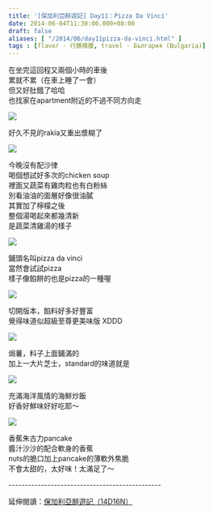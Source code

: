 ```yaml
---
title: '[保加利亞醉遊記] Day11：Pizza Da Vinci'
date: 2014-06-04T11:30:00.000+08:00
draft: false
aliases: [ "/2014/06/day11pizza-da-vinci.html" ]
tags : [flavor - 行膳積腹, travel - България (Bulgaria)]
---
```


在坐完這回程又兩個小時的車後  
累就不累（在車上睡了一會）  
但又好肚餓了哈哈  
也找家在apartment附近的不過不同方向走  

[![](https://3.bp.blogspot.com/-3ywF7jL0gy8/XDsgQZ0xyAI/AAAAAAAAFeo/wtjMV1o8HMkwg9Rd0qj5nF96vgsbgMMiACLcBGAs/s640/14138830540_8f0b00c07c_z.jpg)](https://3.bp.blogspot.com/-3ywF7jL0gy8/XDsgQZ0xyAI/AAAAAAAAFeo/wtjMV1o8HMkwg9Rd0qj5nF96vgsbgMMiACLcBGAs/s1600/14138830540_8f0b00c07c_z.jpg)

好久不見的rakia又重出漿糊了  

[![](https://2.bp.blogspot.com/-om8CtDVK3A4/XDsgW7NiKXI/AAAAAAAAFes/45h6bqrU5YEaH5DuyAe-kMtZ60n2cYbogCLcBGAs/s640/14138787588_7e638b409b_z.jpg)](https://2.bp.blogspot.com/-om8CtDVK3A4/XDsgW7NiKXI/AAAAAAAAFes/45h6bqrU5YEaH5DuyAe-kMtZ60n2cYbogCLcBGAs/s1600/14138787588_7e638b409b_z.jpg)

今晚沒有配沙律  
喝個想試好多次的chicken soup  
裡面又蔬菜有雞肉粒也有白粉絲  
別看油油的面層好像很油膩  
其實加了檸檬之後  
整個湯喝起來都幾清新  
是蔬菜清雞湯的樣子  

[![](https://1.bp.blogspot.com/-c5KqZGqzvv8/XDsgc0Y-PhI/AAAAAAAAFew/flVAYM0t8wUHobIFYA81r7A41w34qoXfQCLcBGAs/s640/14138787958_1252da4126_z.jpg)](https://1.bp.blogspot.com/-c5KqZGqzvv8/XDsgc0Y-PhI/AAAAAAAAFew/flVAYM0t8wUHobIFYA81r7A41w34qoXfQCLcBGAs/s1600/14138787958_1252da4126_z.jpg)

鋪頭名叫pizza da vinci  
當然會試試pizza  
樣子像餡餅的也是pizza的一種喔  

[![](https://1.bp.blogspot.com/-E6iat58YR9M/XDsgh2-P5DI/AAAAAAAAFe4/NM9zcrPKq4AXpwyApJWAIpiIZFa4FbxZgCLcBGAs/s640/14324769444_7e3057efa1_z.jpg)](https://1.bp.blogspot.com/-E6iat58YR9M/XDsgh2-P5DI/AAAAAAAAFe4/NM9zcrPKq4AXpwyApJWAIpiIZFa4FbxZgCLcBGAs/s1600/14324769444_7e3057efa1_z.jpg)

切開版本，餡料好多好豐富  
覺得味道似超級至尊更美味版 XDDD  

[![](https://4.bp.blogspot.com/-ryj_oavZS-E/XDsgmYwS8xI/AAAAAAAAFe8/v89aSMuBcZwD-041B-5xbpedYU4Bs4nmwCLcBGAs/s640/14322113331_5167a35130_z.jpg)](https://4.bp.blogspot.com/-ryj_oavZS-E/XDsgmYwS8xI/AAAAAAAAFe8/v89aSMuBcZwD-041B-5xbpedYU4Bs4nmwCLcBGAs/s1600/14322113331_5167a35130_z.jpg)

焗薯，料子上面鋪滿的  
加上一大片芝士，standard的味道就是  

[![](https://2.bp.blogspot.com/-EyJ69ZhFV10/XDsgtFi_HoI/AAAAAAAAFfE/bIDH7IZcJgk1e06mRc5r4BRkWumrOixRACLcBGAs/s640/14323675692_166a371ab7_z.jpg)](https://2.bp.blogspot.com/-EyJ69ZhFV10/XDsgtFi_HoI/AAAAAAAAFfE/bIDH7IZcJgk1e06mRc5r4BRkWumrOixRACLcBGAs/s1600/14323675692_166a371ab7_z.jpg)

充滿海洋風情的海鮮炒飯  
好香好鮮味好好吃耶～  

[![](https://1.bp.blogspot.com/-eb9kpbyMaiY/XDsgyksxK7I/AAAAAAAAFfI/1uxz_ppAPSUHUPPmmD_lNSkE41eoi0jkQCLcBGAs/s640/14345637523_2c91ec5db8_z.jpg)](https://1.bp.blogspot.com/-eb9kpbyMaiY/XDsgyksxK7I/AAAAAAAAFfI/1uxz_ppAPSUHUPPmmD_lNSkE41eoi0jkQCLcBGAs/s1600/14345637523_2c91ec5db8_z.jpg)

香蕉朱古力pancake  
醬汁沙沙的配合軟身的香蕉  
nuts的脆口加上pancake的薄軟外焦脆  
不會太甜的，太好味！太滿足了～  
  
\-----------------------------------------------  
  
延伸閱讀：[保加利亞醉遊記（14D16N）](http://www.hidie.net/2014/06/14d16n.html)